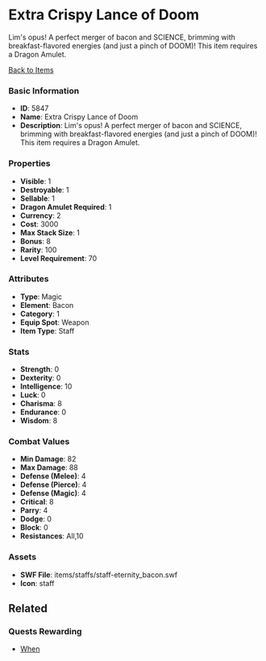 # Extra Crispy Lance of Doom

Lim's opus! A perfect merger of bacon and SCIENCE, brimming with breakfast-flavored energies (and just a pinch of DOOM)! This item requires a Dragon Amulet.

[Back to Items](../items.md)

### Basic Information

- **ID**: 5847
- **Name**: Extra Crispy Lance of Doom
- **Description**: Lim&#039;s opus! A perfect merger of bacon and SCIENCE, brimming with breakfast-flavored energies (and just a pinch of DOOM)! This item requires a Dragon Amulet.

### Properties

- **Visible**: 1
- **Destroyable**: 1
- **Sellable**: 1
- **Dragon Amulet Required**: 1
- **Currency**: 2
- **Cost**: 3000
- **Max Stack Size**: 1
- **Bonus**: 8
- **Rarity**: 100
- **Level Requirement**: 70

### Attributes

- **Type**: Magic
- **Element**: Bacon
- **Category**: 1
- **Equip Spot**: Weapon
- **Item Type**: Staff

### Stats

- **Strength**: 0
- **Dexterity**: 0
- **Intelligence**: 10
- **Luck**: 0
- **Charisma**: 8
- **Endurance**: 0
- **Wisdom**: 8

### Combat Values

- **Min Damage**: 82
- **Max Damage**: 88
- **Defense (Melee)**: 4
- **Defense (Pierce)**: 4
- **Defense (Magic)**: 4
- **Critical**: 8
- **Parry**: 4
- **Dodge**: 0
- **Block**: 0
- **Resistances**: All,10

### Assets

- **SWF File**: items/staffs/staff-eternity_bacon.swf
- **Icon**: staff

## Related

### Quests Rewarding

- [When](../quests/807-when.md)

